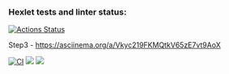 ### Hexlet tests and linter status:
[![Actions Status](https://github.com/D9d9-ALiK1990/php-project-lvl2/workflows/hexlet-check/badge.svg)](https://github.com/D9d9-ALiK1990/php-project-lvl2/actions)

Step3 - https://asciinema.org/a/Vkyc219FKMQtkV65zE7vt9AoX 

[![CI](https://github.com/D9d9-ALiK1990/php-project-lvl2/actions/workflows/main.yml/badge.svg)](https://github.com/D9d9-ALiK1990/php-project-lvl2/actions/workflows/main.yml)
<a href="https://codeclimate.com/github/D9d9-ALiK1990/php-project-lvl2/maintainability"><img src="https://api.codeclimate.com/v1/badges/07fc0fcfee47a431037e/maintainability" /></a>
<a href="https://codeclimate.com/github/D9d9-ALiK1990/php-project-lvl2/test_coverage"><img src="https://api.codeclimate.com/v1/badges/07fc0fcfee47a431037e/test_coverage" /></a>